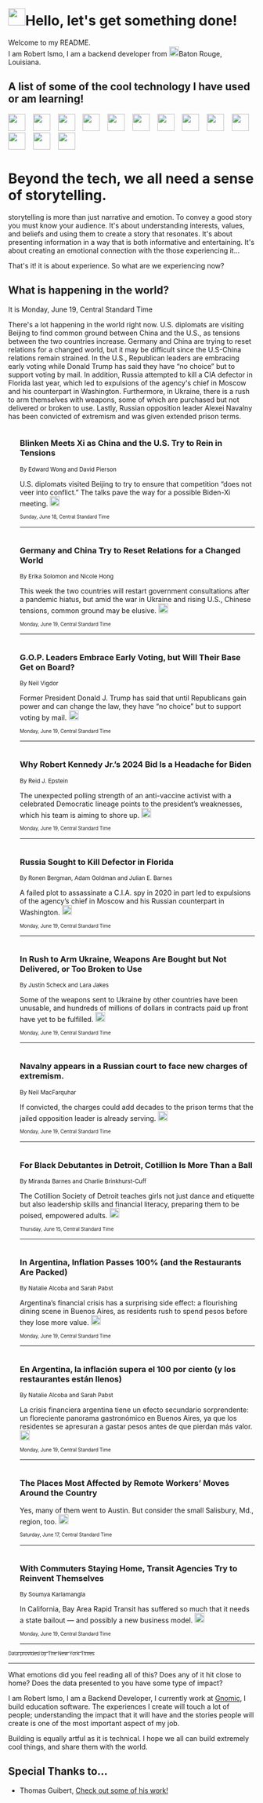 <h1><img src="https://emojis.slackmojis.com/emojis/images/1643514375/3493/hot-coffee.gif?1643514375" width="35"/>Hello, let's get something done!</h1>

<p>Welcome to my README.<br/>
I am Robert Ismo, I am a backend developer from <img src="https://emojis.slackmojis.com/emojis/images/1638395689/50435/moulin_rouge.png?1638395689" width="20"/>Baton Rouge, Louisiana.</p>
<h2>A list of some of the cool technology I have used or am learning!</h2>
<p>
<img src="https://emojis.slackmojis.com/emojis/images/1643516091/21142/meow_bongotap.gif?1643516091" width="35" alt="">
<img src="https://img.shields.io/badge/Favorite%20Frontend%20Framework-SvelteKit-f83903" alt="">
<img src="https://img.shields.io/badge/Second%20Favorite-Vue-40b581" alt="">
<img src="https://img.shields.io/badge/Most%20Used%20Runtime-Nodejs-78b061" alt="">
<img src="https://emojis.slackmojis.com/emojis/images/1643517416/34482/fire.gif?1643517416" width="35" alt="">
<img src="https://img.shields.io/badge/Javascript%20But%20Better-Typescript-0078ca" alt="">
<img src="https://img.shields.io/badge/Favorite%20Language-Elixir-3e244d" alt="">
<img src="https://img.shields.io/badge/Containerize%20Everything-Docker-6ac9ef" alt="">
<img src="https://emojis.slackmojis.com/emojis/images/1643514596/5999/meow_party.gif?1643514596" width="35" alt="">
<img src="https://img.shields.io/badge/API%20Love%20Language-Graphql-de32a5" alt="">
<img src="https://img.shields.io/badge/Our%20Favorite%20Version%20Controller-Git-e94f33" alt="">
<img src="https://img.shields.io/badge/Favorite%20Database-Redis-d42d1d" alt="">
<img src="https://emojis.slackmojis.com/emojis/images/1643514559/5584/deployparrot.gif?1643514559" width="35" alt="">
<img src="https://img.shields.io/badge/Container%20Interstate-RabbitMQ-f66200" alt="">
<img src="https://img.shields.io/badge/Gotta%20Learn-Kubernetes-316adf" alt="">
<img src="https://img.shields.io/badge/Really%20Mature%20Now-WASM-654fef" alt="">
<img src="https://emojis.slackmojis.com/emojis/images/1666642497/61942/dance_vibe.gif?1666642497" width="35" alt="">
<img src="https://img.shields.io/badge/For%20My%20M1-ARM64-657d96" alt="">
<img src="https://img.shields.io/badge/Loving%20This%20So%20Much-TailwindCSS-17bcb5" alt="">
<img src="https://img.shields.io/badge/Cool%20Build%20Tool-Vite-f9cb24" alt="">
<img src="https://emojis.slackmojis.com/emojis/images/1669231376/62819/working-on-it.gif?1669231376" width="35" alt="">
<img src="https://img.shields.io/badge/Fun%20and%20Easy%20Database-MongoDB-5f8c49" alt="">
<img src="https://img.shields.io/badge/JS%20Life%20Support-NPM-c73737" alt="">
<img src="https://img.shields.io/badge/I%20Liked%20It-DynamoDB-0073b9" alt="">
<img src="https://emojis.slackmojis.com/emojis/images/1643514045/46/question.gif?1643514045" width="35" alt="">
<img src="https://img.shields.io/badge/cool-React-60d6f9" alt="">
<img src="https://img.shields.io/badge/Future%20Big%20Project-Lambda-f37e00" alt="">
<img src="https://img.shields.io/badge/NPM%20But%20Better-PNPM-f1aa07" alt="">
<img src="https://emojis.slackmojis.com/emojis/images/1643514943/9662/fbwow.gif?1643514943" width="35" alt="">
<img src="https://img.shields.io/badge/First%20Language-C-662079" alt="">
<img src="https://img.shields.io/badge/Where%20I%20Deploy%20Frontend-Vercel-000000" alt="">
<img src="https://img.shields.io/badge/Who%20Does%20not%20Want%20an%20App-Swift-f9492a" alt="">
<img src="https://emojis.slackmojis.com/emojis/images/1643514058/151/javascript.png?1643514058" width="35" alt="">
<img src="https://img.shields.io/badge/cool-Python-fbd542" alt="">
<img src="https://img.shields.io/badge/Favorite%20Something-Stripe-656cdc" alt="">
<img src="https://img.shields.io/badge/Of%20Course-HTML5-ed6327" alt="">
<img src="https://emojis.slackmojis.com/emojis/images/1660415405/60731/bomb.gif?1660415405" width="35" alt="">
<img src="https://img.shields.io/badge/hate-CSS-2964ec" alt="">
<img src="https://img.shields.io/badge/Learning-CircleCI-141215" alt="">
<img src="https://img.shields.io/badge/Learning-Rust-fbbb3b" alt="">
<img src="https://emojis.slackmojis.com/emojis/images/1660415397/60712/writing-hand.gif?1660415397" width="35" alt="">
<img src="https://img.shields.io/badge/Dev%20Browser%20of%20Choice-Firefox-cc4e26" alt="">
<img src="https://img.shields.io/badge/Recoverying%20From%20Windows-UNIX-1781e3" alt="">
<img src="https://img.shields.io/badge/LOVE-LogSeq-90c1c2" alt="">
<img src="https://emojis.slackmojis.com/emojis/images/1643514066/223/kirby.gif?1643514066" width="35" alt="">
<img src="https://img.shields.io/badge/Daily%20Driver-MacOS-e6e6e8" alt="">
<img src="https://img.shields.io/badge/Git%20Server-Github-000000" alt="">
<img src="https://img.shields.io/badge/enjoyable-EC2-f17428" alt="">
<img src="https://emojis.slackmojis.com/emojis/images/1643514239/2069/excited.gif?1643514239" width="35" alt="">
</p>
<h1>Beyond the tech, we all need a sense of storytelling.</h1>
<p>storytelling is more than just narrative and emotion. To convey a good story you must know your audience. It's about understanding interests, values, and beliefs and using them to create a story that resonates. It's about presenting information in a way that is both informative and entertaining. It's about creating an emotional connection with the those experiencing it...</p>
<p>That's it! it is about experience. So what are we experiencing now?</p>
<h2>What is happening in the world?</h2>
<p>It is Monday, June 19, Central Standard Time</p>
<p>
There&#39;s a lot happening in the world right now. U.S. diplomats are visiting Beijing to find common ground between China and the U.S., as tensions between the two countries increase. Germany and China are trying to reset relations for a changed world, but it may be difficult since the U.S-China relations remain strained. In the U.S., Republican leaders are embracing early voting while Donald Trump has said they have “no choice” but to support voting by mail.  In addition, Russia attempted to kill a CIA defector in Florida last year, which led to expulsions of the agency&#39;s chief in Moscow and his counterpart in Washington. Furthermore, in Ukraine, there is a rush to arm themselves with weapons, some of which are purchased but not delivered or broken to use. Lastly, Russian opposition leader Alexei Navalny has been convicted of extremism and was given extended prison terms.</p>
<ol>
<img src="https://img.shields.io/badge/-world-blue" alt="">
<h3>Blinken Meets Xi as China and the U.S. Try to Rein in Tensions</h3>
<sub>By Edward Wong and David Pierson</sub>
<p>U.S. diplomats visited Beijing to try to ensure that competition “does not veer into conflict.” The talks pave the way for a possible Biden-Xi meeting.  <a href="https://nyti.ms/42L2s0H"><img src="https://developer.nytimes.com/files/poweredby_nytimes_30b.png?v=1583354208352" height="20"></a></p>
<sub><sub>Sunday, June 18, Central Standard Time</sub></sub>
<hr/>
<img src="https://img.shields.io/badge/-world-blue" alt="">
<h3>Germany and China Try to Reset Relations for a Changed World</h3>
<sub>By Erika Solomon and Nicole Hong</sub>
<p>This week the two countries will restart government consultations after a pandemic hiatus, but amid the war in Ukraine and rising U.S., Chinese tensions, common ground may be elusive.  <a href="https://nyti.ms/43MGRX8"><img src="https://developer.nytimes.com/files/poweredby_nytimes_30b.png?v=1583354208352" height="20"></a></p>
<sub><sub>Monday, June 19, Central Standard Time</sub></sub>
<hr/>
<img src="https://img.shields.io/badge/-us-blue" alt="">
<h3>G.O.P. Leaders Embrace Early Voting, but Will Their Base Get on Board?</h3>
<sub>By Neil Vigdor</sub>
<p>Former President Donald J. Trump has said that until Republicans gain power and can change the law, they have “no choice” but to support voting by mail.  <a href="https://nyti.ms/3CyHszs"><img src="https://developer.nytimes.com/files/poweredby_nytimes_30b.png?v=1583354208352" height="20"></a></p>
<sub><sub>Monday, June 19, Central Standard Time</sub></sub>
<hr/>
<img src="https://img.shields.io/badge/-us-blue" alt="">
<h3>Why Robert Kennedy Jr.’s 2024 Bid Is a Headache for Biden</h3>
<sub>By Reid J. Epstein</sub>
<p>The unexpected polling strength of an anti-vaccine activist with a celebrated Democratic lineage points to the president’s weaknesses, which his team is aiming to shore up.  <a href="https://nyti.ms/43YEuQQ"><img src="https://developer.nytimes.com/files/poweredby_nytimes_30b.png?v=1583354208352" height="20"></a></p>
<sub><sub>Monday, June 19, Central Standard Time</sub></sub>
<hr/>
<img src="https://img.shields.io/badge/-us-blue" alt="">
<h3>Russia Sought to Kill Defector in Florida</h3>
<sub>By Ronen Bergman, Adam Goldman and Julian E. Barnes</sub>
<p>A failed plot to assassinate a C.I.A. spy in 2020 in part led to expulsions of the agency’s chief in Moscow and his Russian counterpart in Washington.  <a href="https://nyti.ms/42M9TEQ"><img src="https://developer.nytimes.com/files/poweredby_nytimes_30b.png?v=1583354208352" height="20"></a></p>
<sub><sub>Monday, June 19, Central Standard Time</sub></sub>
<hr/>
<img src="https://img.shields.io/badge/-world-blue" alt="">
<h3>In Rush to Arm Ukraine, Weapons Are Bought but Not Delivered, or Too Broken to Use</h3>
<sub>By Justin Scheck and Lara Jakes</sub>
<p>Some of the weapons sent to Ukraine by other countries have been unusable, and hundreds of millions of dollars in contracts paid up front have yet to be fulfilled.  <a href="https://nyti.ms/42MxsgT"><img src="https://developer.nytimes.com/files/poweredby_nytimes_30b.png?v=1583354208352" height="20"></a></p>
<sub><sub>Monday, June 19, Central Standard Time</sub></sub>
<hr/>
<img src="https://img.shields.io/badge/-world-blue" alt="">
<h3>Navalny appears in a Russian court to face new charges of extremism.</h3>
<sub>By Neil MacFarquhar</sub>
<p>If convicted, the charges could add decades to the prison terms that the jailed opposition leader is already serving.  <a href="https://nyti.ms/3pg6zUH"><img src="https://developer.nytimes.com/files/poweredby_nytimes_30b.png?v=1583354208352" height="20"></a></p>
<sub><sub>Monday, June 19, Central Standard Time</sub></sub>
<hr/>
<img src="https://img.shields.io/badge/-style-blue" alt="">
<h3>For Black Debutantes in Detroit, Cotillion Is More Than a Ball</h3>
<sub>By Miranda Barnes and Charlie Brinkhurst-Cuff</sub>
<p>The Cotillion Society of Detroit teaches girls not just dance and etiquette but also leadership skills and financial literacy, preparing them to be poised, empowered adults.  <a href="https://nyti.ms/3p4V2aW"><img src="https://developer.nytimes.com/files/poweredby_nytimes_30b.png?v=1583354208352" height="20"></a></p>
<sub><sub>Thursday, June 15, Central Standard Time</sub></sub>
<hr/>
<img src="https://img.shields.io/badge/-world-blue" alt="">
<h3>In Argentina, Inflation Passes 100% (and the Restaurants Are Packed)</h3>
<sub>By Natalie Alcoba and Sarah Pabst</sub>
<p>Argentina’s financial crisis has a surprising side effect: a flourishing dining scene in Buenos Aires, as residents rush to spend pesos before they lose more value.  <a href="https://nyti.ms/3CBCYIz"><img src="https://developer.nytimes.com/files/poweredby_nytimes_30b.png?v=1583354208352" height="20"></a></p>
<sub><sub>Monday, June 19, Central Standard Time</sub></sub>
<hr/>
<img src="https://img.shields.io/badge/-espanol-blue" alt="">
<h3>En Argentina, la inflación supera el 100 por ciento (y los restaurantes están llenos)</h3>
<sub>By Natalie Alcoba and Sarah Pabst</sub>
<p>La crisis financiera argentina tiene un efecto secundario sorprendente: un floreciente panorama gastronómico en Buenos Aires, ya que los residentes se apresuran a gastar pesos antes de que pierdan más valor.  <a href="https://nyti.ms/3JmKHy2"><img src="https://developer.nytimes.com/files/poweredby_nytimes_30b.png?v=1583354208352" height="20"></a></p>
<sub><sub>Monday, June 19, Central Standard Time</sub></sub>
<hr/>
<img src="https://img.shields.io/badge/-upshot-blue" alt="">
<h3>The Places Most Affected by Remote Workers’ Moves Around the Country</h3>
<sub></sub>
<p>Yes, many of them went to Austin. But consider the small Salisbury, Md., region, too.  <a href="https://nyti.ms/46bBaDu"><img src="https://developer.nytimes.com/files/poweredby_nytimes_30b.png?v=1583354208352" height="20"></a></p>
<sub><sub>Saturday, June 17, Central Standard Time</sub></sub>
<hr/>
<img src="https://img.shields.io/badge/-us-blue" alt="">
<h3>With Commuters Staying Home, Transit Agencies Try to Reinvent Themselves</h3>
<sub>By Soumya Karlamangla</sub>
<p>In California, Bay Area Rapid Transit has suffered so much that it needs a state bailout — and possibly a new business model.  <a href="https://nyti.ms/3N9iv2C"><img src="https://developer.nytimes.com/files/poweredby_nytimes_30b.png?v=1583354208352" height="20"></a></p>
<sub><sub>Monday, June 19, Central Standard Time</sub></sub>
<hr/>
</ol>
<a href="https://developer.nytimes.com"><sub><sub>Data provided by The New York Times</sub></sub></a>
<hr/>
<p>What emotions did you feel reading all of this? Does any of it hit close to home? Does the data presented to you have some type of impact?</p>
<p>I am Robert Ismo, I am a Backend Developer, I currently work at <a href="https://gnomic.education/">Gnomic</a>, I build education software. The experiences I create will touch a lot of people; understanding the impact that it will have and the stories people will create is one of the most important aspect of my job.</p>
<p>Building is equally artful as it is technical. I hope we all can build extremely cool things, and share them with the world.</p>
<h2>Special Thanks to...</h2>
<ul>
<li>Thomas Guibert, <a href="https://github.com/thmsgbrt/thmsgbrt">Check out some of his work!</a></li>
</ul>